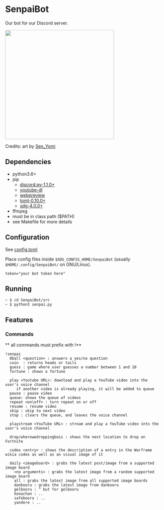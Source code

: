 # SenpaiBot

Our bot for our Discord server.

<p>
<img src="https://github.com/SnoopySnipe/SenpaiBot/raw/master/senpai_bot.png" width="350">
</p>

Credits: art by [Sen_Yomi](https://www.instagram.com/sen_yomi/?hl=en)

## Dependencies
 - python3.6+
 - pip
   - [discord.py-1.1.0+](https://github.com/Rapptz/discord.py)
   - [youtube-dl](https://github.com/rg3/youtube-dl)
   - [webpreview](https://github.com/ludbek/webpreview)
   - [toml-0.10.0+](https://github.com/uiri/toml)
   - [xdg-4.0.0+](https://github.com/srstevenson/xdg)
 - ffmpeg
  - must be in class path ($PATH)
 - see Makefile for more details

## Configuration
See [config.toml](https://github.com/SnoopySnipe/SenpaiBot/blob/master/config/config.toml)

Place config files inside `$XDG_CONFIG_HOME/SenpaiBot` (usually `$HOME/.config/SenpaiBot/` on GNU/Linux).
```
token="your bot token here"
```

## Running
```
~ $ cd SenpaiBot/src
~ $ python3 senpai.py
```

## Features

### Commands
** all commands must prefix with !**
```
!senpai
  8ball <question> : answers a yes/no question
  coin	: returns heads	or tails
  guess : game where user guesses a number between 1 and 10
  fortune : shows a fortune

  play <Youtube URL>: download and play a YouTube video into the user's voice channel
     if another video is already playing, it will be added to queue
  pause : pause video
  queue: shows the queue of videos
  repeat <on\off> : turn repeat on or off
  resume : resume video
  skip : skip to next video
  stop : clears the queue, and leaves the voice channel

  playstream <YouTube URL> : stream and play a YouTube video into the user's voice channel

  drop/wherewedroppingbois : shows the next location to drop on Fortnite

  codex <entry> : shows the description of a entry in the Warframe wikia codex as well as an visual image of it

  daily <imageboard> : grabs the latest post/image from a supported image board
    <no arguments> : grabs the latest image from a random supported image board
    all : grabs the latest image from all supported image boards
    danbooru : grabs the latest image from danbooru
    gelbooru : ^ but for gelbooru
    konachan : ..
    safebooru : ..
    yandere : ..
```

